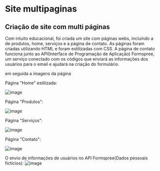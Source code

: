 # Site multipaginas

 ## Criação de site com multi páginas
 
Com intuito educacional, foi criada um site com páginas webs, incluindo a de produtos, home, serviços e a página de contato. As páginas foram criadas utilizando HTML e foram estilizadas com CSS. A página de contato funciona junto ao API(Interface de Programação de Aplicação) Formspree, um serviço conectado com os códigos que enviará as informações dos usuários para o email e ajudará na criação do formulário.

em seguida a imagens da página 

Página "Home" estilizada:

![image](https://github.com/user-attachments/assets/417a74da-ef3b-4949-8a6c-086492637747)

Página "Produtos":

![image](https://github.com/user-attachments/assets/7ee8df15-e6ab-4345-b8a0-1b63daf6d4f7)

Página "Serviços":

![image](https://github.com/user-attachments/assets/df3253dd-6b3d-468e-a639-9e209fc8cfe7)

Página "Contato":

![image](https://github.com/user-attachments/assets/b928e639-3413-49a7-8c50-2dd746787e9a)

O envio de informações de usuários no API Formspree(Dados pessoais fictícios):
![image](https://github.com/user-attachments/assets/ad63f6b9-bb76-4d44-b0c6-1c32392e8bdf)






